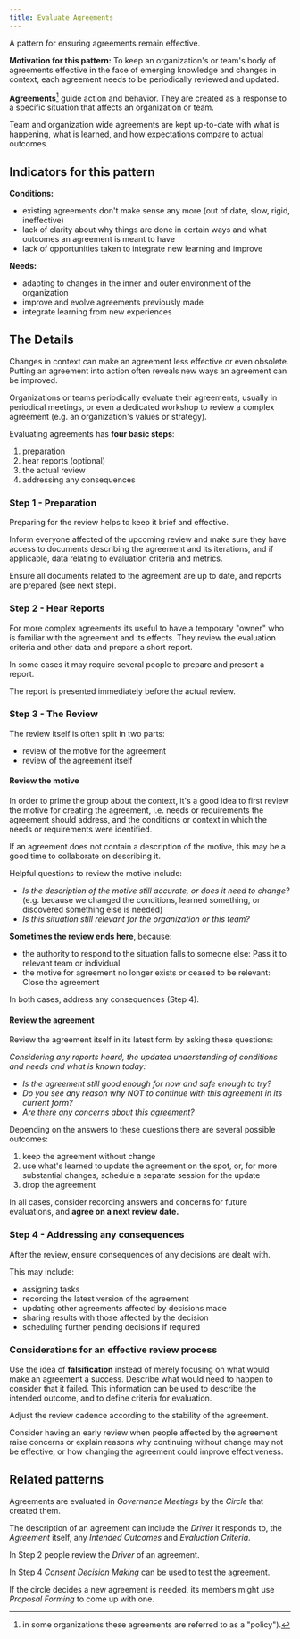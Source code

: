 ```yaml
---
title: Evaluate Agreements
---
```



A pattern for ensuring agreements remain effective.

**Motivation for this pattern:** To keep an organization's or team's body of agreements effective in the face of emerging knowledge and changes in context, each agreement needs to be periodically reviewed and updated.

**Agreements**[^agreement-policy] guide action and behavior. They are created as a response to a specific situation that affects an organization or team.  

Team and organization wide agreements are kept up-to-date with what is happening, what is learned, and how expectations compare to actual outcomes. 

[^agreement-policy]: in some organizations these agreements are referred to as a "policy").

## Indicators for this pattern

**Conditions:**

* existing agreements don't make sense any more (out of date, slow, rigid, ineffective)
* lack of clarity about why things are done in certain ways and what outcomes an agreement is meant to have
* lack of opportunities taken to integrate new learning and improve

**Needs:**

* adapting to changes in the inner and outer environment of the organization
* improve and evolve agreements previously made
* integrate learning from new experiences


## The Details

Changes in context can make an agreement less effective or even obsolete. Putting an agreement into action often reveals new ways an agreement can be improved.

Organizations or teams periodically evaluate their agreements, usually in periodical meetings, or even a dedicated workshop to review a complex agreement (e.g. an organization's values or strategy).

Evaluating agreements has **four basic steps**:

1. preparation
2. hear reports (optional)
3. the actual review 
4. addressing any consequences


### Step 1 - Preparation

Preparing for the review helps to keep it brief and effective.

Inform everyone affected of the upcoming review and make sure they have access to documents describing the agreement and its iterations, and if applicable, data relating to evaluation criteria and metrics.

Ensure all documents related to the agreement are up to date, and reports are prepared (see next step).


### Step 2 - Hear Reports

For more complex agreements its useful to have a temporary "owner" who is familiar with the agreement and its effects. They review the evaluation criteria and other data and prepare a short report.

In some cases it may require several people to prepare and present a report.

The report is presented immediately before the actual review.

### Step 3 - The Review

The review itself is often split in two parts:

* review of the motive for the agreement
* review of the agreement itself

#### Review the motive

In order to prime the group about the context, it's a good idea to first review the motive for creating the agreement, i.e. needs or requirements the agreement should address, and the conditions or context in which the needs or requirements were identified. 

If an agreement does not contain a description of the motive, this may be a good time to collaborate on describing it.

Helpful questions to review the motive include:

* *Is the description of the motive still accurate, or does it need to change?* (e.g. because we changed the conditions, learned something, or discovered something else is needed)
* *Is this situation still relevant for the organization or this team?*

**Sometimes the review ends here**, because:

* the authority to respond to the situation falls to someone else: Pass it to relevant team or individual
* the motive for  agreement no longer exists or ceased to be relevant: Close the agreement 

In both cases, address any consequences (Step 4).


#### Review the agreement ####

Review the agreement itself in its latest form by asking these questions:

*Considering any reports heard, the updated understanding of conditions and needs and what is known today:*

* *Is the agreement still good enough for now and safe enough to try?*
* *Do you see any reason why NOT to continue with this agreement in its current form?*
* *Are there any concerns about this agreement?*

Depending on the answers to these questions there are several possible outcomes:

1.  keep the agreement without change
2.  use what's learned to update the agreement on the spot, or, for more substantial changes, schedule a separate session for the update 
3.  drop the agreement

In all cases, consider recording answers and concerns for future evaluations, and **agree on a next review date.**


### Step 4 - Addressing any consequences

After the review, ensure consequences of any decisions are dealt with. 

This may include:

* assigning tasks
* recording the latest version of the agreement
* updating other agreements affected by decisions made
* sharing results with those affected by the decision
* scheduling further pending decisions if required


### Considerations for an effective review process

Use the idea of **falsification** instead of merely focusing on what would make an agreement a success. Describe what would need to happen to consider that it failed. This information can be used to describe the intended outcome, and to define criteria for evaluation.

Adjust the review cadence according to the stability of the agreement.

Consider having an early review when people affected by the agreement raise concerns or explain reasons why continuing without change may not be effective, or how changing the agreement could improve effectiveness.


## Related patterns

Agreements are evaluated in *Governance Meetings* by the *Circle* that created them.

The description of an agreement can include the *Driver* it responds to, the *Agreement* itself, any *Intended Outcomes* and *Evaluation Criteria*.

In Step 2 people review the *Driver* of an agreement.

In Step 4 *Consent Decision Making* can be used to test the agreement. 

If the circle decides a new agreement is needed, its members might use *Proposal Forming* to come up with one.
